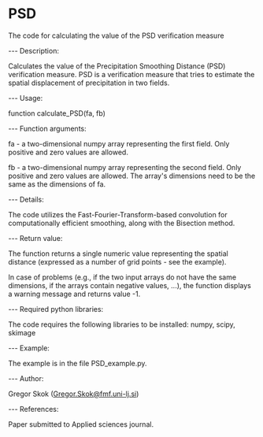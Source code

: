# PSD

The code for calculating the value of the PSD verification measure

--- Description:

Calculates the value of the Precipitation Smoothing Distance (PSD) verification measure. PSD is a verification measure that tries to estimate the spatial displacement of precipitation in two fields. 

--- Usage:

function calculate_PSD(fa, fb)

--- Function arguments:

fa - a two-dimensional numpy array representing the first field. Only positive and zero values are allowed.

fb - a two-dimensional numpy array representing the second field. Only positive and zero values are allowed. The array's dimensions need to be the same as the dimensions of fa. 

--- Details:

The code utilizes the Fast-Fourier-Transform-based convolution for computationally efficient smoothing, along with the Bisection method. 

--- Return value:

The function returns a single numeric value representing the spatial distance (expressed as a number of grid points - see the example). 

In case of problems (e.g., if the two input arrays do not have the same dimensions, if the arrays contain negative values, ...), the function displays a warning message and returns value -1.

--- Required python libraries:

The code requires the following libraries to be installed: numpy, scipy, skimage

--- Example:

The example is in the file PSD_example.py.

--- Author:

Gregor Skok (Gregor.Skok@fmf.uni-lj.si)

--- References:

Paper submitted to Applied sciences journal. 

